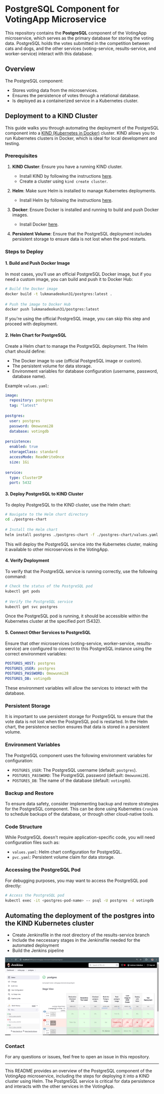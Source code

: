 # PostgreSQL Component for VotingApp Microservice

This repository contains the **PostgreSQL** component of the VotingApp microservice, which serves as the primary database for storing the voting data. PostgreSQL holds the votes submitted in the competition between cats and dogs, and the other services (voting-service, results-service, and worker-service) interact with this database.

## Overview

The PostgreSQL component:
- Stores voting data from the microservices.
- Ensures the persistence of votes through a relational database.
- Is deployed as a containerized service in a Kubernetes cluster.

## Deployment to a KIND Cluster

This guide walks you through automating the deployment of the PostgreSQL component into a [KIND (Kubernetes in Docker)](https://kind.sigs.k8s.io/) cluster. KIND allows you to run Kubernetes clusters in Docker, which is ideal for local development and testing.

### Prerequisites

1. **KIND Cluster**: Ensure you have a running KIND cluster.
   - Install KIND by following the instructions [here](https://kind.sigs.k8s.io/docs/user/quick-start/).
   - Create a cluster using `kind create cluster`.

2. **Helm**: Make sure Helm is installed to manage Kubernetes deployments.
   - Install Helm by following the instructions [here](https://helm.sh/docs/intro/install/).

3. **Docker**: Ensure Docker is installed and running to build and push Docker images.
   - Install Docker [here](https://docs.docker.com/get-docker/).

4. **Persistent Volume**: Ensure that the PostgreSQL deployment includes persistent storage to ensure data is not lost when the pod restarts.

### Steps to Deploy

#### 1. Build and Push Docker Image 

In most cases, you'll use an official PostgreSQL Docker image, but if you need a custom image, you can build and push it to Docker Hub:

```bash
# Build the Docker image
docker build -t lukmanadeokun31/postgres:latest .

# Push the image to Docker Hub
docker push lukmanadeokun31/postgres:latest
```

If you're using the official PostgreSQL image, you can skip this step and proceed with deployment.

#### 2. Helm Chart for PostgreSQL

Create a Helm chart to manage the PostgreSQL deployment. The Helm chart should define:
- The Docker image to use (official PostgreSQL image or custom).
- The persistent volume for data storage.
- Environment variables for database configuration (username, password, database name).

Example `values.yaml`:

```yaml
image:
  repository: postgres
  tag: "latest"

postgres:
  user: postgres
  password: Omowunmi28
  database: votingdb

persistence:
  enabled: true
  storageClass: standard
  accessMode: ReadWriteOnce
  size: 1Gi

service:
  type: ClusterIP
  port: 5432
```

#### 3. Deploy PostgreSQL to KIND Cluster

To deploy PostgreSQL to the KIND cluster, use the Helm chart:

```bash
# Navigate to the Helm chart directory
cd ./postgres-chart

# Install the Helm chart
helm install postgres ./postgres-chart -f ./postgres-chart/values.yaml
```

This will deploy the PostgreSQL service into the Kubernetes cluster, making it available to other microservices in the VotingApp.

#### 4. Verify Deployment

To verify that the PostgreSQL service is running correctly, use the following command:

```bash
# Check the status of the PostgreSQL pod
kubectl get pods

# Verify the PostgreSQL service
kubectl get svc postgres
```

Once the PostgreSQL pod is running, it should be accessible within the Kubernetes cluster at the specified port (5432).

#### 5. Connect Other Services to PostgreSQL

Ensure that other microservices (voting-service, worker-service, results-service) are configured to connect to this PostgreSQL instance using the correct environment variables:

```yaml
POSTGRES_HOST: postgres
POSTGRES_USER: postgres
POSTGRES_PASSWORD: Omowunmi28
POSTGRES_DB: votingdb
```

These environment variables will allow the services to interact with the database.

### Persistent Storage

It is important to use persistent storage for PostgreSQL to ensure that the vote data is not lost when the PostgreSQL pod is restarted. In the Helm chart, the persistence section ensures that data is stored in a persistent volume.

### Environment Variables

The PostgreSQL component uses the following environment variables for configuration:
- `POSTGRES_USER`: The PostgreSQL username (default: `postgres`).
- `POSTGRES_PASSWORD`: The PostgreSQL password (default: `Omowunmi28`).
- `POSTGRES_DB`: The name of the database (default: `votingdb`).

### Backup and Restore

To ensure data safety, consider implementing backup and restore strategies for the PostgreSQL component. This can be done using Kubernetes `CronJob` to schedule backups of the database, or through other cloud-native tools.

### Code Structure

While PostgreSQL doesn't require application-specific code, you will need configuration files such as:
- `values.yaml`: Helm chart configuration for PostgreSQL.
- `pvc.yaml`: Persistent volume claim for data storage.

### Accessing the PostgreSQL Pod

For debugging purposes, you may want to access the PostgreSQL pod directly:

```bash
# Access the PostgreSQL pod
kubectl exec -it <postgres-pod-name> -- psql -U postgres -d votingdb
```
## Automating the deployment of the postgres into the KIND Kubernetes cluster
* Create Jenkinsfile in the root directory of the results-service branch
* Include the neccessary stages in the Jenkinsfile needed for the automated deployment
* Build the Jenkins pipeline


![postgres-service-pipeline](./images/postgres-service-pipeline.png)

### Contact

For any questions or issues, feel free to open an issue in this repository.

---

This README provides an overview of the PostgreSQL component of the VotingApp microservice, including the steps for deploying it into a KIND cluster using Helm. The PostgreSQL service is critical for data persistence and interacts with the other services in the VotingApp.